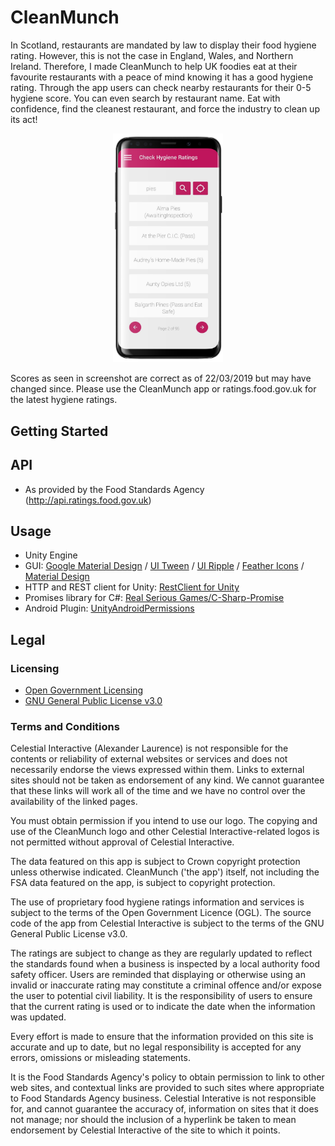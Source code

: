 # CleanMunch
In Scotland, restaurants are mandated by law to display their food hygiene rating. However, this is not the case in England, Wales, and Northern Ireland. Therefore, I made CleanMunch to help UK foodies eat at their favourite restaurants with a peace of mind knowing it has a good hygiene rating. Through the app users can check nearby restaurants for their 0-5 hygiene score. You can even search by restaurant name. Eat with confidence, find the cleanest restaurant, and force the industry to clean up its act!

<p align="center">
<img src="https://raw.githubusercontent.com/alexlaurence/CleanMunch/master/galaxy-s9-mockup-template-against-transparent-background-a19508.png" data-canonical-src="https://raw.githubusercontent.com/alexlaurence/CleanMunch/master/galaxy-s9-mockup-template-against-transparent-background-a19508.png" width="35%"/>
</p>

Scores as seen in screenshot are correct as of 22/03/2019 but may have changed since. Please use the CleanMunch app or ratings.food.gov.uk for the latest hygiene ratings.

## Getting Started
## API
- As provided by the Food Standards Agency (http://api.ratings.food.gov.uk)

## Usage
- Unity Engine
- GUI: [Google Material Design](https://assetstore.unity.com/packages/tools/particles-effects/google-material-design-47141) / [UI Tween](https://assetstore.unity.com/packages/tools/animation/ui-tween-38583) / [UI Ripple](https://assetstore.unity.com/packages/tools/gui/uiripple-46243) / [Feather Icons](https://github.com/feathericons/feather) / [Material Design](https://material.io)
- HTTP and REST client for Unity: [RestClient for Unity](https://github.com/proyecto26/RestClient)
- Promises library for C#: [Real Serious Games/C-Sharp-Promise](https://github.com/Real-Serious-Games/C-Sharp-Promise)
- Android Plugin: [UnityAndroidPermissions](https://github.com/Over17/UnityAndroidPermissions)

## Legal
### Licensing
- [Open Government Licensing](http://www.nationalarchives.gov.uk/doc/open-government-licence/version/3/)
- [GNU General Public License v3.0](https://github.com/alexlaurence/CleanMunch/blob/master/LICENSE)

### Terms and Conditions
Celestial Interactive (Alexander Laurence) is not responsible for the contents or reliability of external websites or services and does not necessarily endorse the views expressed within them. Links to external sites should not be taken as endorsement of any kind. We cannot guarantee that these links will work all of the time and we have no control over the availability of the linked pages.

You must obtain permission if you intend to use our logo. The copying and use of the CleanMunch logo and other Celestial Interactive-related logos is not permitted without approval of Celestial Interactive.

The data featured on this app is subject to Crown copyright protection unless otherwise indicated. CleanMunch ('the app') itself, not including the FSA data featured on the app, is subject to copyright protection.

The use of proprietary food hygiene ratings information and services is subject to the terms of the Open Government Licence (OGL). The source code of the app from Celestial Interactive is subject to the terms of the GNU General Public License v3.0.

The ratings are subject to change as they are regularly updated to reflect the standards found when a business is inspected by a local authority food safety officer. Users are reminded that displaying or otherwise using an invalid or inaccurate rating may constitute a criminal offence and/or expose the user to potential civil liability. It is the responsibility of users to ensure that the current rating is used or to indicate the date when the information was updated.

Every effort is made to ensure that the information provided on this site is accurate and up to date, but no legal responsibility is accepted for any errors, omissions or misleading statements.

It is the Food Standards Agency's policy to obtain permission to link to other web sites, and contextual links are provided to such sites where appropriate to Food Standards Agency business. Celestial Interative is not responsible for, and cannot guarantee the accuracy of, information on sites that it does not manage; nor should the inclusion of a hyperlink be taken to mean endorsement by Celestial Interactive of the site to which it points.
